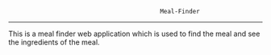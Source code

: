                                               Meal-Finder
-------------------------------------------------------------------------------------------------------------------
This is a meal finder web application which is used to find the meal and see the  ingredients of the meal.

